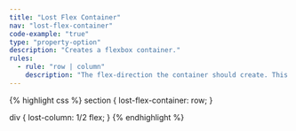 ```yaml
---
title: "Lost Flex Container"
nav: "lost-flex-container"
code-example: "true"
type: "property-option"
description: "Creates a flexbox container."
rules:
  - rule: "row | column"
    description: "The flex-direction the container should create. This is typically opposite to the element you're creating so a row would need `lost-flex-container: column;`."
---
```


{% highlight css %}
section {
  lost-flex-container: row;
}

div {
  lost-column: 1/2 flex;
}
{% endhighlight %}
